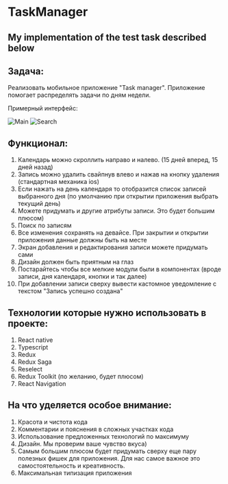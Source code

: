 # TaskManager
## My implementation of the test task described below

## Задача:

Реализовать мобильное приложение "Task manager". Приложение помогает распределять задачи по дням недели. 

Примерный интерфейс:

![Main](https://i.postimg.cc/FzfNRpqd/main.png)
![Search](https://i.postimg.cc/2yPmBvRH/search.png)


## **Функционал:**

1. Календарь можно скроллить направо и налево. (15 дней вперед, 15 дней назад)
1. Запись можно удалить свайпнув влево и нажав на кнопку удаления (стандартная механика ios)
1. Если нажать на день календаря то отобразится список записей выбранного дня (по умолчанию при открытии приложения выбрать текущий день)
1. Можете придумать и другие атрибуты записи. Это будет большим плюсом)
1. Поиск по записям
1. Все изменения сохранять на девайсе. При закрытии и открытии приложения данные должны быть на месте
1. Экран добавления и редактирования записи можете придумать сами
1. Дизайн должен быть приятным на глаз
1. Постарайтесь чтобы все мелкие модули были в компонентах (вроде записи, дня календаря, кнопки и так далее)
1. При добавлении записи сверху вывести кастомное уведомление с текстом "Запись успешно создана"

## Технологии которые нужно использовать в проекте:

1. React native
1. Typescript
1. Redux
1. Redux Saga
1. Reselect
1. Redux Toolkit (по желанию, будет плюсом)
1. React Navigation

## На что уделяется особое внимание:

1. Красота и чистота кода
1. Комментарии и пояснения в сложных участках кода
1. Использование предложенных технологий по максимуму
1. Дизайн. Мы проверим ваше чувство вкуса)
1. Самым большим плюсом будет придумать сверху еще пару полезных фишек для приложения. Для нас самое важное это самостоятельность и креативность.
1. Максимальная типизация приложения
